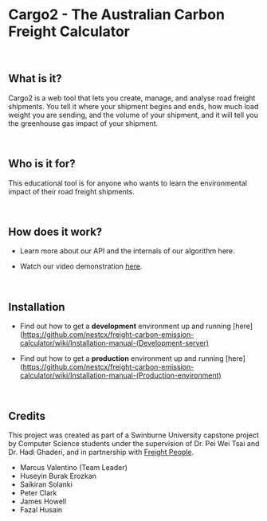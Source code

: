 # Cargo2 - The Australian Carbon Freight Calculator


<br>

## What is it?

Cargo2 is a web tool that lets you create, manage, and analyse road freight shipments. You tell it where your shipment begins and ends, how much load weight you are sending, and the volume of your shipment, and it will tell you the greenhouse gas impact of your shipment.

<br>

## Who is it for?

This educational tool is for anyone who wants to learn the environmental impact of their road freight shipments. 

<br>

## How does it work?

- Learn more about our API and the internals of our algorithm here. 

- Watch our video demonstration [here](https://www.youtube.com/watch?v=3CLr-GgRkQY ).

<br>

## Installation

- Find out how to get a **development** environment up and running [here](https://github.com/nestcx/freight-carbon-emission-calculator/wiki/Installation-manual-(Development-server)

- Find out how to get a **production** environment up and running [here](https://github.com/nestcx/freight-carbon-emission-calculator/wiki/Installation-manual-(Production-environment)


<br>

## Credits

This project was created as part of a Swinburne University capstone project by Computer Science students under the supervision of Dr. Pei Wei Tsai and Dr. Hadi Ghaderi, and in partnership with [Freight People](https://www.freightpeople.com.au/).

- Marcus Valentino (Team Leader)
- Huseyin Burak Erozkan
- Saikiran Solanki
- Peter Clark
- James Howell
- Fazal Husain

